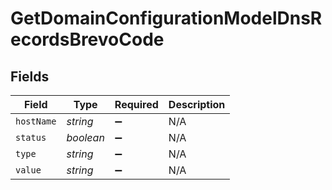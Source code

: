 # GetDomainConfigurationModelDnsRecordsBrevoCode


## Fields

| Field              | Type               | Required           | Description        |
| ------------------ | ------------------ | ------------------ | ------------------ |
| `hostName`         | *string*           | :heavy_minus_sign: | N/A                |
| `status`           | *boolean*          | :heavy_minus_sign: | N/A                |
| `type`             | *string*           | :heavy_minus_sign: | N/A                |
| `value`            | *string*           | :heavy_minus_sign: | N/A                |